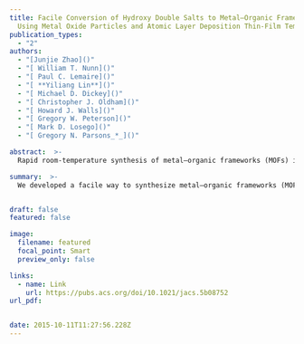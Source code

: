 ```yaml
---
title: Facile Conversion of Hydroxy Double Salts to Metal–Organic Frameworks
  Using Metal Oxide Particles and Atomic Layer Deposition Thin-Film Templates
publication_types:
  - "2"
authors:
  - "[Junjie Zhao]()"
  - "[ William T. Nunn]()"
  - "[ Paul C. Lemaire]()"
  - "[ **Yiliang Lin**]()"
  - "[ Michael D. Dickey]()"
  - "[ Christopher J. Oldham]()"
  - "[ Howard J. Walls]()"
  - "[ Gregory W. Peterson]()"
  - "[ Mark D. Losego]()"
  - "[ Gregory N. Parsons_*_]()"

abstract:  >-
  Rapid room-temperature synthesis of metal–organic frameworks (MOFs) is highly desired for industrial implementation and commercialization. Here we find that a (Zn,Cu) hydroxy double salt (HDS) intermediate formed in situ from ZnO particles or thin films enables rapid growth (<1 min) of HKUST-1 (Cu3(BTC)2) at room temperature. The space-time-yield reaches >3 × 104 kg·m–3·d–1, at least 1 order of magnitude greater than any prior report. The high anion exchange rate of (Zn,Cu) hydroxy nitrate HDS drives the ultrafast MOF formation. Similarly, we obtained Cu-BDC, ZIF-8, and IRMOF-3 structures from HDSs, demonstrating synthetic generality. Using ZnO thin films deposited via atomic layer deposition, MOF patterns are obtained on pre-patterned surfaces, and dense HKUST-1 coatings are grown onto various form factors, including polymer spheres, silicon wafers, and fibers. Breakthrough tests show that the MOF-functionalized fibers have high adsorption capacity for toxic gases. This rapid synthesis route is also promising for new MOF-based composite materials and applications.

summary:  >-
  We developed a facile way to synthesize metal–organic frameworks (MOFs) rapidly at room-temperature.


draft: false
featured: false

image:
  filename: featured
  focal_point: Smart
  preview_only: false

links:
  - name: Link
    url: https://pubs.acs.org/doi/10.1021/jacs.5b08752
url_pdf: 


date: 2015-10-11T11:27:56.228Z
---
```

